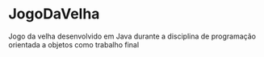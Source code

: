 # JogoDaVelha
Jogo da velha desenvolvido em Java durante a disciplina de programação orientada a objetos como trabalho final
